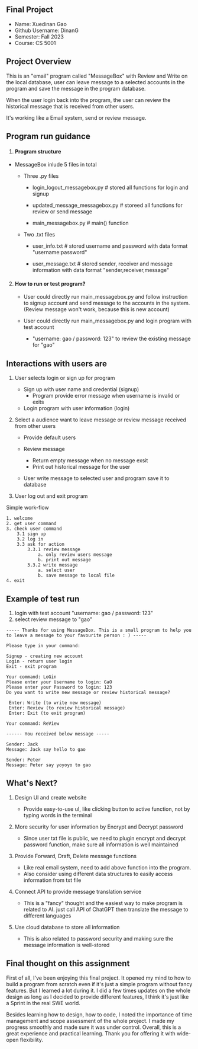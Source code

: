 ## Final Project


* Name: Xuedinan Gao
* Github Username: DinanG
* Semester: Fall 2023
* Course: CS 5001 


## Project Overview

This is an "email" program called "MessageBox" with Review and Write on the local database, user can leave message to a selected accounts in the program and save the message in the program database.

When the user login back into the program, the user can review the historical message that is received from other users.

It's working like a Email system, send or review message.


## Program run guidance

1. #### Program structure 

- MessageBox inlude 5 files in total

    - Three .py files
        - login_logout_messagebox.py        # stored all functions for login and signup

        - updated_message_messagebox.py         # storeed all functions for review or send message 

        - main_messagebox.py        # main() function

    - Two .txt files
        - user_info.txt         # stored username and password with data format "username:password"

        - user_message.txt      # stored sender, receiver and message information with data format "sender,receiver,message"
    
2. #### How to run or test program? 
    - User could directly run main_messagebox.py and follow instruction to signup account and send message to the accounts in the system. (Review message won't work, because this is new account)

    - User could directly run main_messagebox.py and login program with test account 
        - "username: gao / password: 123" to review the existing message for "gao"

## Interactions with users are

1. User selects login or sign up for program

    - Sign up with user name and credential (signup)
        - Program provide error message when username is invalid or exits
    - Login program with user information (login)

2. Select a audience want to leave message or review message received from other users

    - Provide default users
    - Review message
        - Return empty message when no message exsit
        - Print out historical message for the user

    - User write message to selected user and program save it to database

3. User log out and exit program

Simple work-flow

    1. welcome
    2. get user command
    3. check user command
        3.1 sign up
        3.2 log in
        3.3 ask for action
            3.3.1 review message
                a. only review users message
                b. print out message
            3.3.2 write message
                a. select user
                b. save message to local file
    4. exit 

## Example of test run

1. login with test account "username: gao / password: 123"
2. select review message to "gao"

```
----- Thanks for using MessageBox. This is a small program to help you to leave a message to your favourite person : ) -----

Please type in your command:
 
Signup - creating new account 
Login - return user login 
Exit - exit program

Your command: LoGin
Please enter your Username to login: GaO
Please enter your Password to login: 123
Do you want to write new message or review historical message?

 Enter: Write (to write new message)
 Enter: Review (to review historical message)
 Enter: Exit (to exit program)

Your command: ReView

------ You received below message -----

Sender: Jack
Message: Jack say hello to gao

Sender: Peter
Message: Peter say yoyoyo to gao
```


## What's Next?

1. Design UI and create website
    - Provide easy-to-use uI, like clicking button to active function, not by typing words in the terminal

2. More security for user information by Encrypt and Decrypt password
    - Since user txt file is public, we need to plugin encrypt and decrypt password function, make sure all information is well maintained

3. Provide Forward, Draft, Delete message functions
    - Like real email system, need to add above function into the program.
    - Also consider using different data structures to easily access information from txt file

4. Connect API to provide message translation service
    - This is a "fancy" thought and the easiest way to make program is related to AI. just call API of ChatGPT then translate the message to different languages

5. Use cloud database to store all information
    - This is also related to password security and making sure the message information is well-stored


## Final thought on this assignment

First of all, I've been enjoying this final project. It opened my mind to how to build a program from scratch even if it's just a simple program without fancy features. But I learned a lot during it. I did a few times updates on the whole design as long as I decided to provide different features, I think it's just like a Sprint in the real SWE world. 

Besides learning how to design, how to code, I noted the importance of time management and scope assessment of the whole project. I made my progress smoothly and made sure it was under control. Overall, this is a great experience and practical learning. Thank you for offering it with wide-open flexibility.